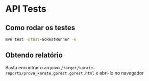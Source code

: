 # API Tests

## Como rodar os testes

```bash
mvn test -Dtest=GoRestRunner -e
```

## Obtendo relatório

Basta encontrar o arquivo `/target/karate-reports/prova_karate.gorest.gorest.html` e abri-lo no navegador
